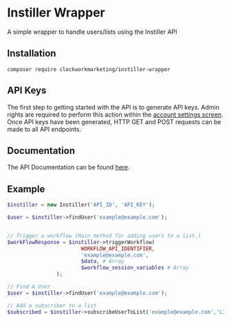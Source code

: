 # Instiller Wrapper 

A simple wrapper to handle users/lists using the Instiller API 


## Installation 

`composer require clockworkmarketing/instiller-wrapper`

## API Keys

The first step to getting started with the API is to generate API keys. Admin rights are required to perform this action within the [account settings screen](https://app.emailmarketingbrilliance.co.uk/help/account_settings). Once API keys have been generated, HTTP GET and POST requests can be made to all API endpoints.

## Documentation 

The API Documentation can be found [here](https://app.emailmarketingbrilliance.co.uk/help/api_integration).



## Example

```php 
$instiller = new Instiller('API_ID', 'API_KEY');

$user = $instiller->findUser('example@example.com');


// Trigger a workflow (Main method for adding users to a list.)
$workFlowResponse = $instiller->triggerWorkflow(
                        WORKFLOW_API_IDENTIFIER,
                        'example@example.com',
                        $data, # Array
                        $workflow_session_variables # Array
                );

// Find A User 
$user = $instiller->findUser('example@example.com');

// Add a subscriber to a list 
$subscribed = $instiller->subscribeUserToList('example@example.com','LIST_REFERENCE_ID');
```
